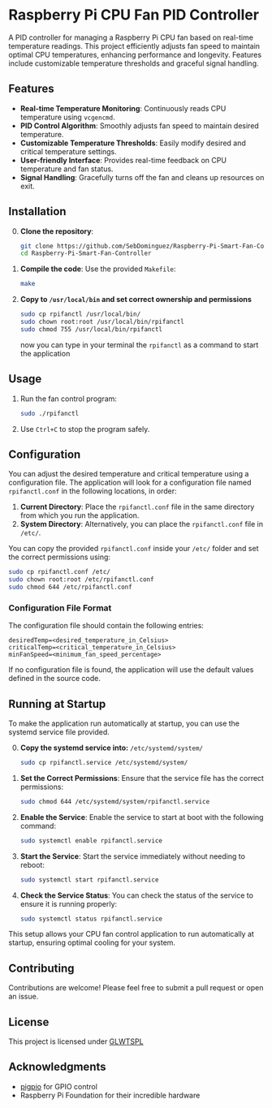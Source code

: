 # Raspberry Pi CPU Fan PID Controller

A PID controller for managing a Raspberry Pi CPU fan based on real-time temperature readings. This project efficiently adjusts fan speed to maintain optimal CPU temperatures, enhancing performance and longevity. Features include customizable temperature thresholds and graceful signal handling.

## Features

- **Real-time Temperature Monitoring**: Continuously reads CPU temperature using `vcgencmd`.
- **PID Control Algorithm**: Smoothly adjusts fan speed to maintain desired temperature.
- **Customizable Temperature Thresholds**: Easily modify desired and critical temperature settings.
- **User-friendly Interface**: Provides real-time feedback on CPU temperature and fan status.
- **Signal Handling**: Gracefully turns off the fan and cleans up resources on exit.

## Installation

0. **Clone the repository**:
   ```bash
   git clone https://github.com/SebDominguez/Raspberry-Pi-Smart-Fan-Controller.git
   cd Raspberry-Pi-Smart-Fan-Controller
   ```

1. **Compile the code**:
   Use the provided `Makefile`:
   ```bash
   make
   ```
2. **Copy to `/usr/local/bin` and set correct ownership and permissions**
   ```bash
   sudo cp rpifanctl /usr/local/bin/
   sudo chown root:root /usr/local/bin/rpifanctl
   sudo chmod 755 /usr/local/bin/rpifanctl
   ```
   now you can type in your terminal the `rpifanctl` as a command to start the application

## Usage

1. Run the fan control program:
   ```bash
   sudo ./rpifanctl
   ```

2. Use `Ctrl+C` to stop the program safely.

## Configuration

You can adjust the desired temperature and critical temperature using a configuration file. The application will look for a configuration file named `rpifanctl.conf` in the following locations, in order:

1. **Current Directory**: Place the `rpifanctl.conf` file in the same directory from which you run the application.
2. **System Directory**: Alternatively, you can place the `rpifanctl.conf` file in `/etc/`.

You can copy the provided `rpifanctl.conf` inside your `/etc/` folder and set the correct permissions using:
```bash
sudo cp rpifanctl.conf /etc/
sudo chown root:root /etc/rpifanctl.conf
sudo chmod 644 /etc/rpifanctl.conf
```

### Configuration File Format

The configuration file should contain the following entries:

```
desiredTemp=<desired_temperature_in_Celsius>
criticalTemp=<critical_temperature_in_Celsius>
minFanSpeed=<minimum_fan_speed_percentage>
```

If no configuration file is found, the application will use the default values defined in the source code.

## Running at Startup

To make the application run automatically at startup, you can use the systemd service file provided.

0. **Copy the systemd service into:** `/etc/systemd/system/`
   ```bash
   sudo cp rpifanctl.service /etc/systemd/system/
   ```

1. **Set the Correct Permissions**:
   Ensure that the service file has the correct permissions:

   ```bash
   sudo chmod 644 /etc/systemd/system/rpifanctl.service
   ```

2. **Enable the Service**:
   Enable the service to start at boot with the following command:

   ```bash
   sudo systemctl enable rpifanctl.service
   ```

3. **Start the Service**:
   Start the service immediately without needing to reboot:

   ```bash
   sudo systemctl start rpifanctl.service
   ```

4. **Check the Service Status**:
   You can check the status of the service to ensure it is running properly:

   ```bash
   sudo systemctl status rpifanctl.service
   ```

This setup allows your CPU fan control application to run automatically at startup, ensuring optimal cooling for your system.


## Contributing

Contributions are welcome! Please feel free to submit a pull request or open an issue.

## License

This project is licensed under [GLWTSPL](./LICENSE)

## Acknowledgments

- [pigpio](http://abyz.me.uk/rpi/pigpio/index.html) for GPIO control
- Raspberry Pi Foundation for their incredible hardware
